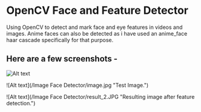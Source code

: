 # OpenCV Face and Feature Detector
Using OpenCV to detect and mark face and eye features in videos and images. Anime faces can also be detected as i have used an anime_face haar cascade specifically for that purpose.

Here are a few screenshots -
------------------------------------

![Alt text](https://github.com/aalind0/OpenCV-Anime-Face-Detector/blob/master/Anime%20Face%20Detector/result.JPG "Anime faces being detected.")


![Alt text](/Image Face Detector/image.jpg "Test Image.")


![Alt text](/Image Face Detector/result_2.JPG "Resulting image after feature detection.")
